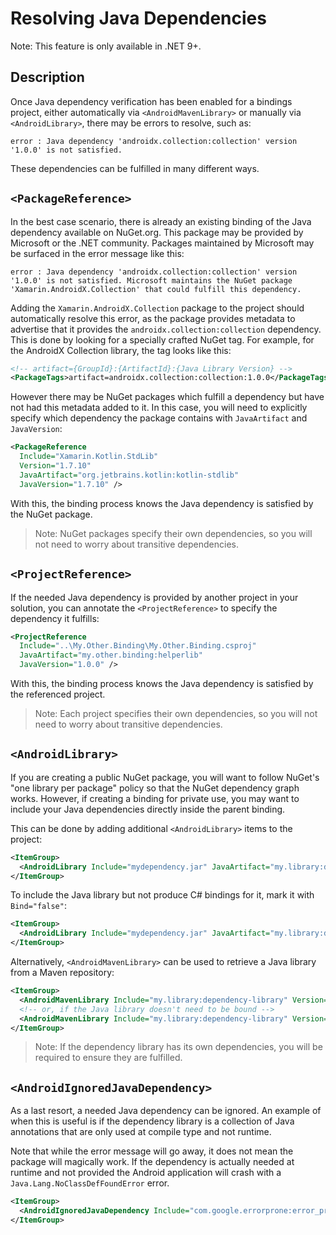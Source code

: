 # Resolving Java Dependencies

Note: This feature is only available in .NET 9+.

## Description

Once Java dependency verification has been enabled for a bindings project, either automatically via `<AndroidMavenLibrary>` or manually via `<AndroidLibrary>`, there may be errors to resolve, such as:

```
error : Java dependency 'androidx.collection:collection' version '1.0.0' is not satisfied.
```

These dependencies can be fulfilled in many different ways.

## `<PackageReference>`

In the best case scenario, there is already an existing binding of the Java dependency available on NuGet.org. This package may be provided by Microsoft or the .NET community. Packages maintained by Microsoft may be surfaced in the error message like this:

```
error : Java dependency 'androidx.collection:collection' version '1.0.0' is not satisfied. Microsoft maintains the NuGet package 'Xamarin.AndroidX.Collection' that could fulfill this dependency.
```

Adding the `Xamarin.AndroidX.Collection` package to the project should automatically resolve this error, as the package provides metadata to advertise that it provides the `androidx.collection:collection` dependency. This is done by looking for a specially crafted NuGet tag.  For example, for the AndroidX Collection library, the tag looks like this:

```xml
<!-- artifact={GroupId}:{ArtifactId}:{Java Library Version} -->
<PackageTags>artifact=androidx.collection:collection:1.0.0</PackageTags>
```

However there may be NuGet packages which fulfill a dependency but have not had this metadata added to it.  In this case, you will need to explicitly specify which dependency the package contains with `JavaArtifact` and `JavaVersion`:

```xml
<PackageReference 
  Include="Xamarin.Kotlin.StdLib" 
  Version="1.7.10" 
  JavaArtifact="org.jetbrains.kotlin:kotlin-stdlib" 
  JavaVersion="1.7.10" />
```

With this, the binding process knows the Java dependency is satisfied by the NuGet package.

> Note: NuGet packages specify their own dependencies, so you will not need to worry about transitive dependencies.

## `<ProjectReference>`

If the needed Java dependency is provided by another project in your solution, you can annotate the `<ProjectReference>` to specify the dependency it fulfills:

```xml
<ProjectReference 
  Include="..\My.Other.Binding\My.Other.Binding.csproj" 
  JavaArtifact="my.other.binding:helperlib" 
  JavaVersion="1.0.0" />
```

With this, the binding process knows the Java dependency is satisfied by the referenced project.

> Note: Each project specifies their own dependencies, so you will not need to worry about transitive dependencies.

## `<AndroidLibrary>`

If you are creating a public NuGet package, you will want to follow NuGet's "one library per package" policy so that the NuGet dependency graph works.  However, if creating a binding for private use, you may want to include your Java dependencies directly inside the parent binding.

This can be done by adding additional `<AndroidLibrary>` items to the project:

```xml
<ItemGroup>
  <AndroidLibrary Include="mydependency.jar" JavaArtifact="my.library:dependency-library" JavaVersion="1.0.0" />
</ItemGroup>
```

To include the Java library but not produce C# bindings for it, mark it with `Bind="false"`:

```xml
<ItemGroup>
  <AndroidLibrary Include="mydependency.jar" JavaArtifact="my.library:dependency-library" JavaVersion="1.0.0" Bind="false" />
</ItemGroup>
```

Alternatively, `<AndroidMavenLibrary>` can be used to retrieve a Java library from a Maven repository:

```xml
<ItemGroup>
  <AndroidMavenLibrary Include="my.library:dependency-library" Version="1.0.0" />
  <!-- or, if the Java library doesn't need to be bound -->
  <AndroidMavenLibrary Include="my.library:dependency-library" Version="1.0.0" Bind="false" />
</ItemGroup>
```

> Note: If the dependency library has its own dependencies, you will be required to ensure they are fulfilled.

## `<AndroidIgnoredJavaDependency>`

As a last resort, a needed Java dependency can be ignored. An example of when this is useful is if the dependency library is a collection of Java annotations that are only used at compile type and not runtime.

Note that while the error message will go away, it does not mean the package will magically work. If the dependency is actually needed at runtime and not provided the Android application will crash with a `Java.Lang.NoClassDefFoundError` error.

```xml
<ItemGroup>
  <AndroidIgnoredJavaDependency Include="com.google.errorprone:error_prone_annotations" Version="2.15.0" />
</ItemGroup>
```
